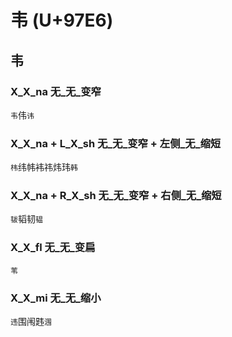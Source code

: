 # 韦 (U+97E6) 

## 韦

### X_X_na 无_无_变窄
`韦`伟`讳`

### X_X_na + L_X_sh 无_无_变窄 + 左侧_无_缩短
`㭏`纬帏袆祎炜玮`韩`

### X_X_na + R_X_sh 无_无_变窄 + 右侧_无_缩短
`韨`韬韧`韫`

### X_X_fl 无_无_变扁
`苇`

### X_X_mi 无_无_缩小
`违`围闱韪`涠`

